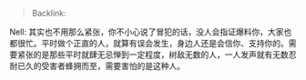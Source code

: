 > Backlink:

Nell: 其实也不用那么紧张，你不小心说了冒犯的话，没人会指证爆料你，大家也都很忙。平时做个正直的人，就算有误会发生，身边人还是会信你、支持你的。需要紧张的是那些平时就肆无忌惮到一定程度，树敌无数的人，一人发声就有无数忍耐已久的受害者蜂拥而至，需要害怕的是这种人。
